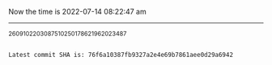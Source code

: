 Now the time is 2022-07-14 08:22:47 am

---

<small>2609102203087510250178621962023487</small>

```txt

Latest commit SHA is: 76f6a10387fb9327a2e4e69b7861aee0d29a6942
```

